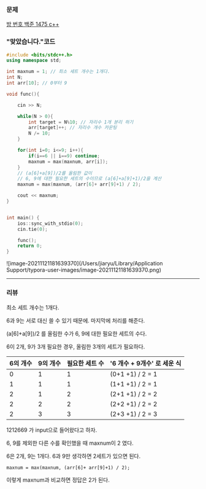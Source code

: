 ### 문제

[방 번호 백준 1475 c++](https://www.acmicpc.net/problem/1475)



### "맞았습니다."코드 

```c++
#include <bits/stdc++.h>
using namespace std;

int maxnum = 1; // 최소 세트 개수는 1개다. 
int N;
int arr[10]; // 0부터 9

void func(){

    cin >> N;

    while(N > 0){
        int target = N%10; // 자리수 1개 분리 하기 
        arr[target]++; // 자리수 개수 카운팅 
        N /= 10;
    }

    for(int i=0; i<=9; i++){
        if(i==6 || i==9) continue;
        maxnum = max(maxnum, arr[i]);
    }
    // (a[6]+a[9])/2를 올림한 값이
    // 6, 9에 대한 필요한 세트의 수이므로 (a[6]+a[9]+1)/2을 계산
    maxnum = max(maxnum, (arr[6]+ arr[9]+1) / 2);

    cout << maxnum;
}


int main() {
    ios::sync_with_stdio(0);
    cin.tie(0);

    func();
    return 0;
}
```

![image-20211121181639370](/Users/jiaryu/Library/Application Support/typora-user-images/image-20211121181639370.png)

------

### 리뷰

최소 세트 개수는 1개다.

6과 9는 서로 대신 쓸 수 있기 때문에.  마지막에 처리를 해준다. 

(a[6]+a[9])/2 를 올림한 수가 6, 9에 대한 필요한 세트의 수다. 

6이 2개, 9가 3개 필요한 경우, 올림한 3개의 세트가 필요하다. 

| 6의 개수 | 9의 개수 | 필요한 세트 수 | '6 개수 + 9개수' 로 세운 식 |
| -------- | -------- | -------------- | --------------------------- |
| 0        | 1        | 1              | (0+1 +1) / 2  = 1           |
| 1        | 1        | 1              | (1+1 +1) / 2  = 1           |
| 2        | 1        | 2              | (2+1 +1) / 2 = 2            |
| 2        | 2        | 2              | (2+2 +1) / 2 = 2            |
| 2        | 3        | 3              | (2+3 +1) / 2 = 3            |



1212669 가 input으로 들어왔다고 하자. 

6, 9를 제외한 다른 수를 확인했을 때 maxnum이 2 였다. 

6은 2개, 9는 1개다. 6과 9만 생각하면 2세트가 있으면 된다. 

`maxnum = max(maxnum, (arr[6]+ arr[9]+1) / 2);`

이렇게 maxnum과 비교하면 정답은 2가 된다. 